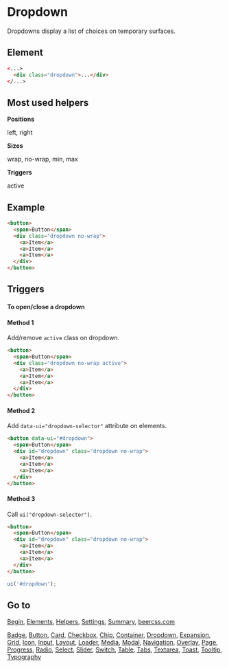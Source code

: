 # Dropdown

Dropdowns display a list of choices on temporary surfaces.

## Element

```html
<...>
  <div class="dropdown">...</div>
</...>
```

## Most used helpers

**Positions**

left, right

**Sizes**

wrap, no-wrap, min, max

**Triggers**

active

## Example

```html
<button>
  <span>Button</span>
  <div class="dropdown no-wrap">
    <a>Item</a>
    <a>Item</a>
    <a>Item</a>
  </div>
</button>
```

## Triggers 

#### To open/close a dropdown

#### Method 1

Add/remove `active` class on dropdown.

```html
<button>
  <span>Button</span>
  <div class="dropdown no-wrap active">
    <a>Item</a>
    <a>Item</a>
    <a>Item</a>
  </div>
</button>
```

#### Method 2

Add `data-ui="dropdown-selector"` attribute on elements.

```html
<button data-ui="#dropdown">
  <span>Button</span>
  <div id="dropdown" class="dropdown no-wrap">
    <a>Item</a>
    <a>Item</a>
    <a>Item</a>
  </div>
</button>
```

#### Method 3

Call `ui("dropdown-selector")`.

```html
<button>
  <span>Button</span>
  <div id="dropdown" class="dropdown no-wrap">
    <a>Item</a>
    <a>Item</a>
    <a>Item</a>
  </div>
</button>
```

```js
ui('#dropdown');
```

## Go to

[Begin](INDEX.md), [Elements](ELEMENTS.md), [Helpers](HELPERS.md), [Settings](SETTINGS.md), [Summary](SUMMARY.md), [beercss.com](https://www.beercss.com)

[Badge](BADGE.md), [Button](BUTTON.md), [Card](CARD.md), [Checkbox](CHECKBOX.md), [Chip](CHIP.md), [Container](CONTAINER.md), [Dropdown](DROPDOWN.md), [Expansion](EXPANSION.md), [Grid](GRID.md), [Icon](ICON.md), [Input](INPUT.md), [Layout](LAYOUT.md), [Loader](LOADER.md), [Media](MEDIA.md), [Modal](MODAL.md), [Navigation](NAVIGATION.md), [Overlay](OVERLAY.md), [Page](PAGE.md), [Progress](PROGRESS.md), [Radio](RADIO.md), [Select](SELECT.md), [Slider](SLIDER.md), [Switch](SWITCH.md), [Table](TABLE.md), [Tabs](TABS.md), [Textarea](TEXTAREA.md), [Toast](TOAST.md), [Tooltip](TOOLTIP.md), [Typography](TYPOGRAPHY.md)